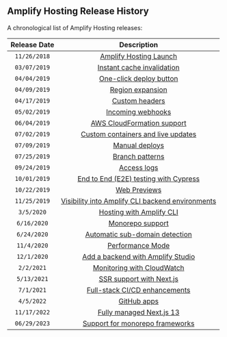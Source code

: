 ## Amplify Hosting Release History

A chronological list of Amplify Hosting releases:

| Release Date |                                                                                               Description                                                                                                |
| :----------: | :------------------------------------------------------------------------------------------------------------------------------------------------------------------------------------------------------: |
| `11/26/2018` |                                               [Amplify Hosting Launch](https://aws.amazon.com/about-aws/whats-new/2018/11/announcing-aws-amplify-console/)                                               |
| `03/07/2019` |               [Instant cache invalidation](https://aws.amazon.com/about-aws/whats-new/2019/03/aws-amplify-console-adds-support-for-instant-cdn-cache-invalidation-and-delta-deployments/)                |
| `04/04/2019` |                             [One-click deploy button](https://aws.amazon.com/about-aws/whats-new/2019/04/aws-amplify-console-now-supports-deploying-fullstack-serverless-/)                              |
| `04/09/2019` |                                     [Region expansion](https://aws.amazon.com/about-aws/whats-new/2019/04/amplify-console-now-available-in-five-additional-regions/)                                     |
| `04/17/2019` |                                        [Custom headers](https://aws.amazon.com/about-aws/whats-new/2019/04/aws-amplify-console-adds-support-for-custom-headers/)                                         |
| `05/02/2019` |                                     [Incoming webhooks](https://aws.amazon.com/about-aws/whats-new/2019/05/aws-amplify-console-adds-support-for-incoming-webhooks/)                                      |
| `06/04/2019` |                                    [AWS CloudFormation support](https://aws.amazon.com/about-aws/whats-new/2019/06/aws-amplify-console-supports-aws-cloudformation/)                                     |
| `07/02/2019` |                  [Custom containers and live updates](https://aws.amazon.com/about-aws/whats-new/2019/07/aws-amplify-console-updates-build-image-sam-cli-and-custom-container-support/)                  |
| `07/09/2019` |                                [Manual deploys](https://aws.amazon.com/about-aws/whats-new/2019/07/aws-amplify-console-announces-manual-deploys-for-static-web-hosting/)                                 |
| `07/25/2019` |                                  [Branch patterns](https://aws.amazon.com/about-aws/whats-new/2019/07/aws-amplify-console-support-git-based-branch-pattern-detection/)                                   |
| `09/24/2019` |                                 [Access logs](https://aws.amazon.com/about-aws/whats-new/2019/09/aws-amplify-console-provides-downloadable-access-logs-hosted-web-apps/)                                 |
| `10/01/2019` |                  [End to End (E2E) testing with Cypress](https://aws.amazon.com/about-aws/whats-new/2019/10/aws-amplify-console-offers-end-to-end-browser-based-testing-with-cypress/)                   |
| `10/22/2019` |                      [Web Previews](https://aws.amazon.com/about-aws/whats-new/2019/10/aws-amplify-console-aannounces-pull-request-previews-for-fullstack-serverless-applications/)                      |
| `11/25/2019` | [Visibility into Amplify CLI backend environments](https://aws.amazon.com/about-aws/whats-new/2019/11/amplify-console-now-provides-visibility-into-backend-environments-provisioned-by-the-amplify-cli/) |
|  `3/5/2020`  |              [Hosting with Amplify CLI](https://aws.amazon.com/about-aws/whats-new/2020/03/amplify-console-adds-command-line-interface-for-configuring-continuous-deployment-and-hosting/)               |
| `6/16/2020`  |                           [Monorepo support](https://aws.amazon.com/about-aws/whats-new/2020/06/amplify-console-supports-deploying-and-hosting-web-apps-managed-in-monorepos/)                           |
| `6/24/2020`  |  [Automatic sub-domain detection](https://aws.amazon.com/about-aws/whats-new/2020/06/amplify-console-adds-support-for-automatically-creating-deleting-custom-sub-domains-for-every-branch-deployment/)   |
| `11/4/2020`  |                                                       [Performance Mode](https://docs.aws.amazon.com/amplify/latest/userguide/ttl.html#ttl.title)                                                        |
| `12/1/2020`  |                                                           [Add a backend with Amplify Studio](https://docs.amplify.aws/console/adminui/start)                                                            |
|  `2/2/2021`  |                  [Monitoring with CloudWatch](https://aws.amazon.com/about-aws/whats-new/2021/02/aws-amplify-hosting-adds-monitoring-capabilities-with-amazon-cloudwatch-integration/)                   |
| `5/13/2021`  |                     [SSR support with Next.js](https://aws.amazon.com/about-aws/whats-new/2021/05/aws-amplify-hosting-announces-server-side-rendering-support-for-next-js-web-apps/)                     |
|  `7/1/2021`  |                               [Full-stack CI/CD enhancements](https://aws.amazon.com/about-aws/whats-new/2021/07/aws-amplify-launches-new-full-stack-ci-cd-capabilities/)                                |
|  `4/5/2022`  |                                              [GitHub apps](https://aws.amazon.com/about-aws/whats-new/2022/04/aws-amplify-hosting-github-access-workflows/)                                              |
| `11/17/2022` |                                                           [Fully managed Next.js 13](https://aws.amazon.com/blogs/mobile/amplify-next-js-13/)                                                            |
| `06/29/2023` |                                      [Support for monorepo frameworks](https://aws.amazon.com/about-aws/whats-new/2023/06/aws-amplify-hosting-monorepo-frameworks/)                                      |
